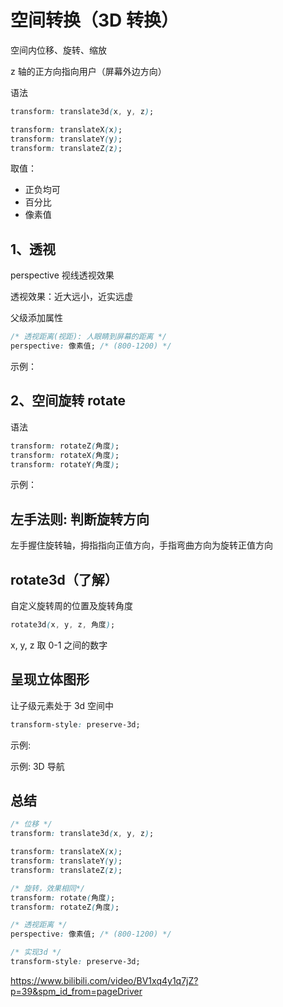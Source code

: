 # 空间转换（3D 转换）

空间内位移、旋转、缩放

z 轴的正方向指向用户（屏幕外边方向）

语法

```css
transform: translate3d(x, y, z);

transform: translateX(x);
transform: translateY(y);
transform: translateZ(z);
```

取值：

- 正负均可
- 百分比
- 像素值

## 1、透视

perspective 视线透视效果

透视效果：近大远小，近实远虚

父级添加属性

```css
/* 透视距离(视距): 人眼睛到屏幕的距离 */
perspective: 像素值; /* (800-1200) */
```

示例：

[](demo/transform-3d-perspective.html ':include :type=code')

[](demo/transform-3d-perspective.html ':include height=220')

## 2、空间旋转 rotate

语法

```css
transform: rotateZ(角度);
transform: rotateX(角度);
transform: rotateY(角度);
```

示例：

[](demo/transform-rotate3d.html ':include :type=code')

[](demo/transform-rotate3d.html ':include height=220')

## 左手法则: 判断旋转方向

左手握住旋转轴，拇指指向正值方向，手指弯曲方向为旋转正值方向

## rotate3d（了解）

自定义旋转周的位置及旋转角度

```css
rotate3d(x, y, z, 角度);
```

x, y, z 取 0-1 之间的数字

## 呈现立体图形

让子级元素处于 3d 空间中

```css
transform-style: preserve-3d;
```

示例:

[](demo/transform-style.html ':include :type=code')

[](demo/transform-style.html ':include height=220')

示例: 3D 导航

[](demo/transform-3d-nav.html ':include :type=code')

[](demo/transform-3d-nav.html ':include height=70')

## 总结

```css
/* 位移 */
transform: translate3d(x, y, z);

transform: translateX(x);
transform: translateY(y);
transform: translateZ(z);

/* 旋转，效果相同*/
transform: rotate(角度);
transform: rotateZ(角度);

/* 透视距离 */
perspective: 像素值; /* (800-1200) */

/* 实现3d */
transform-style: preserve-3d;
```

https://www.bilibili.com/video/BV1xq4y1q7jZ?p=39&spm_id_from=pageDriver
